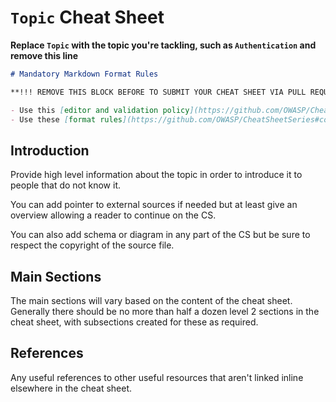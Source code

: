 # `Topic` Cheat Sheet

**Replace `Topic` with the topic you're tackling, such as `Authentication` and remove this line**

```markdown
# Mandatory Markdown Format Rules

**!!! REMOVE THIS BLOCK BEFORE TO SUBMIT YOUR CHEAT SHEET VIA PULL REQUEST !!!**

- Use this [editor and validation policy](https://github.com/OWASP/CheatSheetSeries#editor--validation-policy).
- Use these [format rules](https://github.com/OWASP/CheatSheetSeries#conversion-rules).
```

## Introduction

Provide high level information about the topic in order to introduce it to people that do not know it.

You can add pointer to external sources if needed but at least give an overview allowing a reader to continue on the CS.

You can also add schema or diagram in any part of the CS but be sure to respect the copyright of the source file.

## Main Sections

The main sections will vary based on the content of the cheat sheet. Generally there should be no more than half a dozen level 2 sections in the cheat sheet, with subsections created for these as required.

## References

Any useful references to other useful resources that aren't linked inline elsewhere in the cheat sheet.
